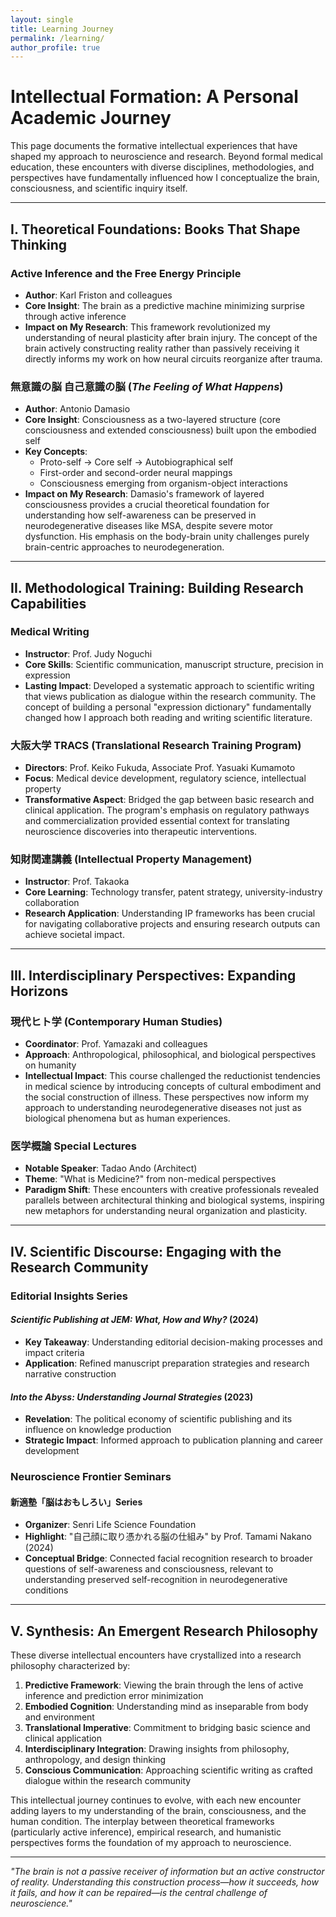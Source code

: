 ```yaml
---
layout: single
title: Learning Journey
permalink: /learning/
author_profile: true
---
```


# Intellectual Formation: A Personal Academic Journey

This page documents the formative intellectual experiences that have shaped my approach to neuroscience and research. Beyond formal medical education, these encounters with diverse disciplines, methodologies, and perspectives have fundamentally influenced how I conceptualize the brain, consciousness, and scientific inquiry itself.

---

## I. Theoretical Foundations: Books That Shape Thinking

### Active Inference and the Free Energy Principle
- **Author**: Karl Friston and colleagues
- **Core Insight**: The brain as a predictive machine minimizing surprise through active inference
- **Impact on My Research**: This framework revolutionized my understanding of neural plasticity after brain injury. The concept of the brain actively constructing reality rather than passively receiving it directly informs my work on how neural circuits reorganize after trauma.

### 無意識の脳 自己意識の脳 (*The Feeling of What Happens*)
- **Author**: Antonio Damasio
- **Core Insight**: Consciousness as a two-layered structure (core consciousness and extended consciousness) built upon the embodied self
- **Key Concepts**: 
  - Proto-self → Core self → Autobiographical self
  - First-order and second-order neural mappings
  - Consciousness emerging from organism-object interactions
- **Impact on My Research**: Damasio's framework of layered consciousness provides a crucial theoretical foundation for understanding how self-awareness can be preserved in neurodegenerative diseases like MSA, despite severe motor dysfunction. His emphasis on the body-brain unity challenges purely brain-centric approaches to neurodegeneration.


---

## II. Methodological Training: Building Research Capabilities

### Medical Writing
- **Instructor**: Prof. Judy Noguchi
- **Core Skills**: Scientific communication, manuscript structure, precision in expression
- **Lasting Impact**: Developed a systematic approach to scientific writing that views publication as dialogue within the research community. The concept of building a personal "expression dictionary" fundamentally changed how I approach both reading and writing scientific literature.

### 大阪大学 TRACS (Translational Research Training Program)
- **Directors**: Prof. Keiko Fukuda, Associate Prof. Yasuaki Kumamoto
- **Focus**: Medical device development, regulatory science, intellectual property
- **Transformative Aspect**: Bridged the gap between basic research and clinical application. The program's emphasis on regulatory pathways and commercialization provided essential context for translating neuroscience discoveries into therapeutic interventions.

### 知財関連講義 (Intellectual Property Management)
- **Instructor**: Prof. Takaoka
- **Core Learning**: Technology transfer, patent strategy, university-industry collaboration
- **Research Application**: Understanding IP frameworks has been crucial for navigating collaborative projects and ensuring research outputs can achieve societal impact.

---

## III. Interdisciplinary Perspectives: Expanding Horizons

### 現代ヒト学 (Contemporary Human Studies)
- **Coordinator**: Prof. Yamazaki and colleagues
- **Approach**: Anthropological, philosophical, and biological perspectives on humanity
- **Intellectual Impact**: This course challenged the reductionist tendencies in medical science by introducing concepts of cultural embodiment and the social construction of illness. These perspectives now inform my approach to understanding neurodegenerative diseases not just as biological phenomena but as human experiences.

### 医学概論 Special Lectures
- **Notable Speaker**: Tadao Ando (Architect)
- **Theme**: "What is Medicine?" from non-medical perspectives
- **Paradigm Shift**: These encounters with creative professionals revealed parallels between architectural thinking and biological systems, inspiring new metaphors for understanding neural organization and plasticity.

---

## IV. Scientific Discourse: Engaging with the Research Community

### Editorial Insights Series

#### *Scientific Publishing at JEM: What, How and Why?* (2024)
- **Key Takeaway**: Understanding editorial decision-making processes and impact criteria
- **Application**: Refined manuscript preparation strategies and research narrative construction

#### *Into the Abyss: Understanding Journal Strategies* (2023)
- **Revelation**: The political economy of scientific publishing and its influence on knowledge production
- **Strategic Impact**: Informed approach to publication planning and career development

### Neuroscience Frontier Seminars

#### 新適塾「脳はおもしろい」Series
- **Organizer**: Senri Life Science Foundation
- **Highlight**: "自己顔に取り憑かれる脳の仕組み" by Prof. Tamami Nakano (2024)
- **Conceptual Bridge**: Connected facial recognition research to broader questions of self-awareness and consciousness, relevant to understanding preserved self-recognition in neurodegenerative conditions

---

## V. Synthesis: An Emergent Research Philosophy

These diverse intellectual encounters have crystallized into a research philosophy characterized by:

1. **Predictive Framework**: Viewing the brain through the lens of active inference and prediction error minimization
2. **Embodied Cognition**: Understanding mind as inseparable from body and environment
3. **Translational Imperative**: Commitment to bridging basic science and clinical application
4. **Interdisciplinary Integration**: Drawing insights from philosophy, anthropology, and design thinking
5. **Conscious Communication**: Approaching scientific writing as crafted dialogue within the research community

This intellectual journey continues to evolve, with each new encounter adding layers to my understanding of the brain, consciousness, and the human condition. The interplay between theoretical frameworks (particularly active inference), empirical research, and humanistic perspectives forms the foundation of my approach to neuroscience.

---

*"The brain is not a passive receiver of information but an active constructor of reality. Understanding this construction process—how it succeeds, how it fails, and how it can be repaired—is the central challenge of neuroscience."*